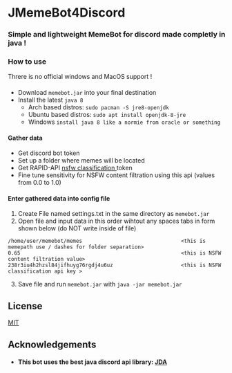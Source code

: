 
# JMemeBot4Discord

### Simple and lightweight MemeBot for discord made completly in java !
### How to use
Threre is no official windows and MacOS support !

####
- Download `memebot.jar` into your final destination
- Install the latest `java 8`
    - Arch based distros: `sudo pacman -S jre8-openjdk`
    - Ubuntu based distros: `sudo apt install openjdk-8-jre`
    - Windows `install java 8 like a normie from oracle or something`

#### Gather data
- Get discord bot token
- Set up a folder where memes will be located
- Get RAPID-API [nsfw classification ](https://rapidapi.com/inferdo/api/nsfw-image-classification1/) token
- Fine tune sensitivity for NSFW content filtration using this api (values from 0.0 to 1.0)

#### Enter gathered data into config file
1. Create File named settings.txt in the same directory as `memebot.jar`
2. Open file and input data in this order wihtout any spaces tabs in form shown below (do NOT write <some comment> inside of file)


``` aSJdaskdjak48Jii9aklsdAi.gdfg4A43.d-dskoASK458GNUIA84ha <this is bot token>
/home/user/memebot/memes                                <this is memepath use / dashes for folder separation>
0.65                                                    <this is NSFW content filtration value>
238r3iu4h2hzsl84jifhuyg76rgdj4u6uz                      <this is NSFW classification api key > 
```

3. Save file and run `memebot.jar` with `java -jar memebot.jar`

## License

[MIT](https://choosealicense.com/licenses/mit/)


## Acknowledgements

- #### This bot uses the best java discord api library: [JDA]( https://github.com/DV8FromTheWorld/JDA) 
